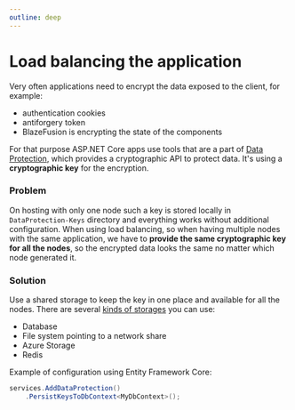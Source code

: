 ```yaml
---
outline: deep
---
```


# Load balancing the application

Very often applications need to encrypt the data exposed to the client, for example:
- authentication cookies
- antiforgery token
- BlazeFusion is encrypting the state of the components

For that purpose ASP.NET Core apps use tools that are a part of [Data Protection](https://learn.microsoft.com/en-us/aspnet/core/security/data-protection/introduction), which provides a cryptographic API to protect data.
It's using a **cryptographic key** for the encryption.

### Problem

On hosting with only one node such a key is stored locally in `DataProtection-Keys` directory and everything works without additional configuration.
When using load balancing, so when having multiple nodes with the same application, we have to **provide the same cryptographic key for all the nodes**,
so the encrypted data looks the same no matter which node generated it.

### Solution

Use a shared storage to keep the key in one place and available for all the nodes. There are several [kinds of storages](https://learn.microsoft.com/en-us/aspnet/core/security/data-protection/implementation/key-storage-providers) you can use:
- Database
- File system pointing to a network share
- Azure Storage
- Redis

Example of configuration using Entity Framework Core:

```c#
services.AddDataProtection()
    .PersistKeysToDbContext<MyDbContext>();
```

